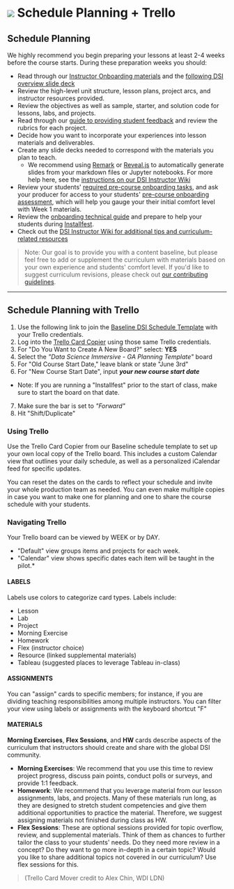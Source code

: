 # ![](https://ga-dash.s3.amazonaws.com/production/assets/logo-9f88ae6c9c3871690e33280fcf557f33.png) Schedule Planning + Trello 

## Schedule Planning

We highly recommend you begin preparing your lessons at least 2-4 weeks before the course starts. During these preparation weeks you should:

- Read through our [Instructor Onboarding materials](../../curriculum/01-instructor-onboarding/) and the [following DSI overview slide deck](https://docs.google.com/a/generalassemb.ly/presentation/d/1ob51BnjcOhpZ6MHTfmwj0Lb0O_8cDtbTsOpcKw4Ikak/edit?usp=sharing)
- Review the high-level unit structure, lesson plans, project arcs, and instructor resources provided.
- Review the objectives as well as sample, starter, and solution code for lessons, labs, and projects.
- Read through our [guide to providing student feedback](../../curriculum/03-projects/project-feedback.md) and review the rubrics for each project.
- Decide how you want to incorporate your experiences into lesson materials and deliverables.
- Create any slide decks needed to correspond with the materials you plan to teach.
  - We recommend using [Remark](https://github.com/gnab/remark) or [Reveal.js](https://github.com/hakimel/reveal.js/) to automatically generate slides from your markdown files or Jupyter notebooks. For more help here, see the [instructions on our DSI Instructor Wiki](https://github.com/generalassembly-studio/dsi-course-materials/wiki/Slide-Decks-1:-Apache-Setup-for-Reveal.js)
- Review your students' [required pre-course onboarding tasks](../../curriculum/02-student-onboarding/readme.md), and ask your producer for access to your students' [pre-course onboarding assessment](https://mobilega.typeform.com/to/SOC7S7), which will help you gauge your their initial comfort level with Week 1 materials.
- Review the [onboarding technical guide](https://docs.google.com/a/generalassemb.ly/document/d/10MQB-CR_IQl3-z1HpxGKCrScKb94uj53FvQkssX9KBw/edit?usp=sharing) and prepare to help your students during [Installfest](../curriculum/02-pre-work/installfest-lesson/readme.md).
- Check out the [DSI Instructor Wiki for additional tips and curriculum-related resources](https://github.com/generalassembly-studio/dsi-course-materials/wiki/)

> Note: Our goal is to provide you with a content baseline, but please feel free to add or supplement the curriculum with materials based on your own experience and students' comfort level. If you'd like to suggest curriculum revisions, please check out [our contributing guidelines](../../contributing.md).

---

## Schedule Planning with Trello

1. Use the following link to join the [Baseline DSI Schedule Template](https://trello.com/b/63gtwOro) with your Trello credentials.
2. Log into the [Trello Card Copier](http://trello-bulk-card-mover.herokuapp.com/) using those same Trello credentials. 
3. For "Do You Want to Create A New Board?" select: **YES**
4. Select the *"Data Science Immersive - GA Planning Template"* board
5. For "Old Course Start Date," leave blank or state "June 3rd"
6. For "New Course Start Date", input ***your new course start date***
 - Note: If you are running a "Installfest" prior to the start of class, make sure to start the board on that date.
7. Make sure the bar is set to *"Forward"*
8. Hit "Shift/Duplicate" 

### Using Trello

Use the Trello Card Copier from our Baseline schedule template to set up your own local copy of the Trello board. This includes a custom Calendar view that outlines your daily schedule, as well as a personalized iCalendar feed for specific updates.

You can reset the dates on the cards to reflect your schedule and invite your whole production team as needed. You can even make multiple copies in case you want to make one for planning and one to share the course schedule with your students.

### Navigating Trello
Your Trello board can be viewed by WEEK or by DAY.

- "Default" view groups items and projects for each week.
- "Calendar" view shows specific dates each item will be taught in the pilot.*

#### LABELS
Labels use colors to categorize card types. Labels include:

- Lesson
- Lab
- Project
- Morning Exercise
- Homework
- Flex (instructor choice)
- Resource (linked supplemental materials)
- Tableau (suggested places to leverage Tableau in-class)

#### ASSIGNMENTS
You can "assign" cards to specific members; for instance, if you are dividing teaching responsibilities among multiple instructors. You can filter your view using labels or assignments with the keyboard shortcut "F"

#### MATERIALS
**Morning Exercises**, **Flex Sessions**, and **HW** cards describe aspects of the curriculum that instructors should create and share with the global DSI community. 

- **Morning Exercises**: We recommend that you use this time to review project progress, discuss pain points, conduct polls or surveys, and provide 1:1 feedback.
- **Homework**: We recommend that you leverage material from our lesson assignments, labs, and projects. Many of these materials run long, as they are designed to stretch student competencies and give them additional opportunities to practice the material. Therefore, we suggest assigning materials not finished during class as HW.
- **Flex Sessions**: These are optional sessions provided for topic overflow, review, and supplemental materials. Think of them as chances to further tailor the class to your students' needs. Do they need more review in a concept? Do they want to go more in-depth in a certain topic? Would you like to share additional topics not covered in our curriculum? Use flex sessions for this.


> (Trello Card Mover credit to Alex Chin, WDI LDN)

